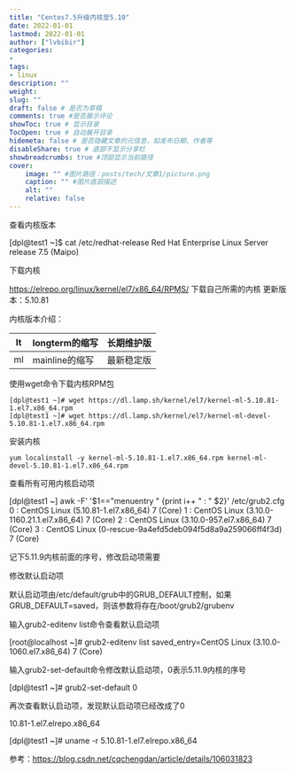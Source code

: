 ```yaml
---
title: "Centos7.5升级内核至5.10" 
date: 2022-01-01
lastmod: 2022-01-01
author: ["lvbibir"] 
categories: 
- 
tags: 
- linux
description: "" 
weight: 
slug: ""
draft: false # 是否为草稿
comments: true #是否展示评论
showToc: true # 显示目录
TocOpen: true # 自动展开目录
hidemeta: false # 是否隐藏文章的元信息，如发布日期、作者等
disableShare: true # 底部不显示分享栏
showbreadcrumbs: true #顶部显示当前路径
cover:
    image: "" #图片路径：posts/tech/文章1/picture.png
    caption: "" #图片底部描述
    alt: ""
    relative: false
---
```

查看内核版本

[dpl@test1 ~]$ cat /etc/redhat-release 
Red Hat Enterprise Linux Server release 7.5 (Maipo)

下载内核

https://elrepo.org/linux/kernel/el7/x86_64/RPMS/ 下载自己所需的内核
更新版本：5.10.81

内核版本介绍：


| lt   | longterm的缩写 | 长期维护版 |
| ---- | -------------- | ---------- |
| ml | mainline的缩写 | 最新稳定版 |


使用wget命令下载内核RPM包

```
[dpl@test1 ~]# wget https://dl.lamp.sh/kernel/el7/kernel-ml-5.10.81-1.el7.x86_64.rpm
[dpl@test1 ~]# wget https://dl.lamp.sh/kernel/el7/kernel-ml-devel-5.10.81-1.el7.x86_64.rpm
```

安装内核

```
yum localinstall -y kernel-ml-5.10.81-1.el7.x86_64.rpm kernel-ml-devel-5.10.81-1.el7.x86_64.rpm
```

查看所有可用内核启动项

[dpl@test1 ~] awk -F\' '$1=="menuentry " {print i++ " : " $2}' /etc/grub2.cfg
0 : CentOS Linux (5.10.81-1.el7.x86_64) 7 (Core)
1 : CentOS Linux (3.10.0-1160.21.1.el7.x86_64) 7 (Core)
2 : CentOS Linux (3.10.0-957.el7.x86_64) 7 (Core)
3 : CentOS Linux (0-rescue-9a4efd5deb094f5d8a9a259066ff4f3d) 7 (Core)

记下5.11.9内核前面的序号，修改启动项需要

修改默认启动项

默认启动项由/etc/default/grub中的GRUB_DEFAULT控制，如果GRUB_DEFAULT=saved，则该参数将存在/boot/grub2/grubenv

输入grub2-editenv list命令查看默认启动项

[root@localhost ~]# grub2-editenv list
saved_entry=CentOS Linux (3.10.0-1060.el7.x86_64) 7 (Core)

输入grub2-set-default命令修改默认启动项，0表示5.11.9内核的序号

[dpl@test1 ~]# grub2-set-default 0

再次查看默认启动项，发现默认启动项已经改成了0

10.81-1.el7.elrepo.x86_64

[dpl@test1 ~]# uname -r
5.10.81-1.el7.elrepo.x86_64


参考：https://blog.csdn.net/cqchengdan/article/details/106031823


